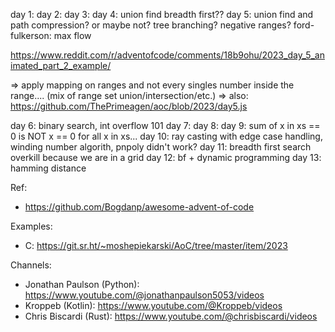 day 1:
day 2:
day 3:
day 4: union find breadth first??
day 5: union find and path compression? or maybe not? tree branching? negative ranges?
ford-fulkerson: max flow

https://www.reddit.com/r/adventofcode/comments/18b9ohu/2023_day_5_animated_part_2_example/

=> apply mapping on ranges and not every singles number inside the range.... (mix of range set union/intersection/etc.)
=> also: https://github.com/ThePrimeagen/aoc/blob/2023/day5.js

day 6: binary search, int overflow 101
day 7:
day 8:
day 9: sum of x in xs == 0 is NOT x == 0 for all x in xs...
day 10: ray casting with edge case handling, winding number algorith, pnpoly didn't work?
day 11: breadth first search overkill because we are in a grid
day 12: bf + dynamic programming
day 13: hamming distance

Ref:
- https://github.com/Bogdanp/awesome-advent-of-code

Examples:
- C: https://git.sr.ht/~moshepiekarski/AoC/tree/master/item/2023

Channels:
- Jonathan Paulson (Python): https://www.youtube.com/@jonathanpaulson5053/videos
- Kroppeb (Kotlin): https://www.youtube.com/@Kroppeb/videos
- Chris Biscardi (Rust): https://www.youtube.com/@chrisbiscardi/videos
